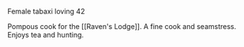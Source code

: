 Female tabaxi loving 42 

Pompous cook for the [[Raven's Lodge]]. A fine cook and seamstress. Enjoys tea and hunting. 